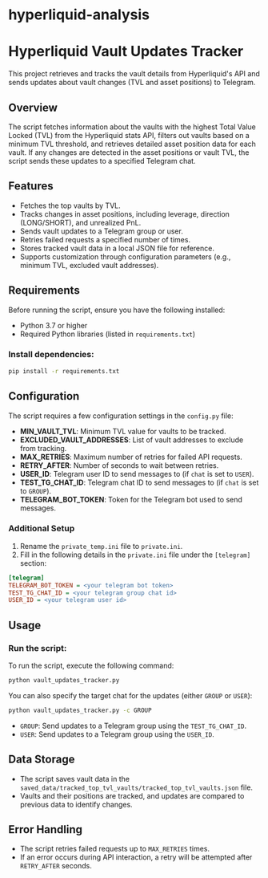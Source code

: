 # hyperliquid-analysis

# Hyperliquid Vault Updates Tracker

This project retrieves and tracks the vault details from Hyperliquid's API and sends updates about vault changes (TVL and asset positions) to Telegram.

## Overview

The script fetches information about the vaults with the highest Total Value Locked (TVL) from the Hyperliquid stats API, filters out vaults based on a minimum TVL threshold, and retrieves detailed asset position data for each vault. If any changes are detected in the asset positions or vault TVL, the script sends these updates to a specified Telegram chat.

## Features

- Fetches the top vaults by TVL.
- Tracks changes in asset positions, including leverage, direction (LONG/SHORT), and unrealized PnL.
- Sends vault updates to a Telegram group or user.
- Retries failed requests a specified number of times.
- Stores tracked vault data in a local JSON file for reference.
- Supports customization through configuration parameters (e.g., minimum TVL, excluded vault addresses).

## Requirements

Before running the script, ensure you have the following installed:

- Python 3.7 or higher
- Required Python libraries (listed in `requirements.txt`)

### Install dependencies:

```bash
pip install -r requirements.txt
```

## Configuration

The script requires a few configuration settings in the `config.py` file:

- **MIN_VAULT_TVL**: Minimum TVL value for vaults to be tracked.
- **EXCLUDED_VAULT_ADDRESSES**: List of vault addresses to exclude from tracking.
- **MAX_RETRIES**: Maximum number of retries for failed API requests.
- **RETRY_AFTER**: Number of seconds to wait between retries.
- **USER_ID**: Telegram user ID to send messages to (if `chat` is set to `USER`).
- **TEST_TG_CHAT_ID**: Telegram chat ID to send messages to (if `chat` is set to `GROUP`).
- **TELEGRAM_BOT_TOKEN**: Token for the Telegram bot used to send messages.

### Additional Setup

1. Rename the `private_temp.ini` file to `private.ini`.
2. Fill in the following details in the `private.ini` file under the `[telegram]` section:

```ini
[telegram]
TELEGRAM_BOT_TOKEN = <your telegram bot token>
TEST_TG_CHAT_ID = <your telegram group chat id>
USER_ID = <your telegram user id>
```

## Usage

### Run the script:

To run the script, execute the following command:

```bash
python vault_updates_tracker.py
```

You can also specify the target chat for the updates (either `GROUP` or `USER`):

```bash
python vault_updates_tracker.py -c GROUP
```

- `GROUP`: Send updates to a Telegram group using the `TEST_TG_CHAT_ID`.
- `USER`: Send updates to a Telegram group using the `USER_ID`.

## Data Storage

- The script saves vault data in the `saved_data/tracked_top_tvl_vaults/tracked_top_tvl_vaults.json` file.
- Vaults and their positions are tracked, and updates are compared to previous data to identify changes.

## Error Handling

- The script retries failed requests up to `MAX_RETRIES` times.
- If an error occurs during API interaction, a retry will be attempted after `RETRY_AFTER` seconds.